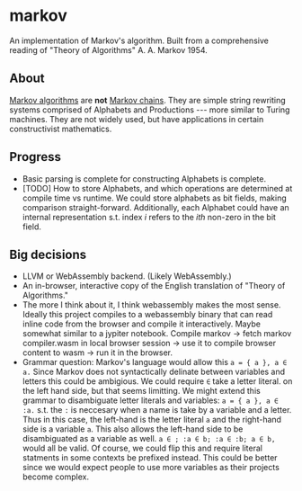 # markov 

An implementation of Markov's algorithm. Built from a comprehensive reading of "Theory of Algorithms" A. A. Markov 1954. 

## About
 [Markov algorithms](https://en.wikipedia.org/wiki/Markov_algorithm) are **not** [Markov chains](https://en.wikipedia.org/wiki/Markov_chain).  They are simple string rewriting systems comprised of Alphabets and Productions --- more similar to Turing machines. They are not widely used, but have applications in certain constructivist mathematics. 

## Progress 
- Basic parsing is complete for constructing Alphabets is complete. 
- [TODO] How to store Alphabets, and which operations are determined at compile time vs runtime.  We could store alphabets as bit fields, making comparison straight-forward. Additionally, each Alphabet could have an internal representation s.t. index *i* refers to the *ith* non-zero in the bit field. 

## Big decisions
- LLVM or WebAssembly backend. (Likely WebAssembly.)
- An in-browser, interactive copy of the English translation of "Theory of Algorithms."
- The more I think about it, I think webassembly makes the most sense. Ideally this project compiles to a webassembly binary that can read inline code from the browser and compile it interactively. Maybe somewhat similar to a jypiter notebook. Compile markov -> fetch markov compiler.wasm in local browser session -> use it to compile browser content to wasm -> run it in the browser. 
- Grammar question: Markov's language would allow this `a = { a }, a ∈ a.` Since Markov does not syntactically delinate between variables and letters this could be ambigious. We could require `∈` take a letter literal. on the left hand side, but that seems limitting. We might extend this grammar to disambiguate letter literals and variables: `a = { a }, a ∈ :a.` s.t. the `:` is neccesary when a name is take by a variable and a letter. Thus in this case, the left-hand is the letter literal `a` and the right-hand side is a variable `a`. This also allows the left-hand side to be disambiguated as a variable as well. `a ∈ ; :a ∈ b; :a ∈ :b; a ∈ b,` would all be valid. Of course, we could flip this and require literal statments in some contexts be prefixed instead. This could be better since we would expect people to use more variables as their projects become complex. 
